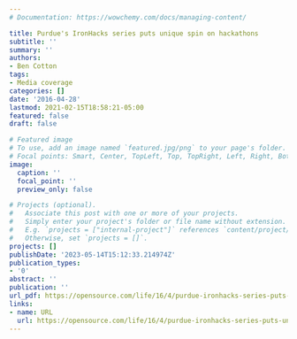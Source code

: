 ```yaml
---
# Documentation: https://wowchemy.com/docs/managing-content/

title: Purdue's IronHacks series puts unique spin on hackathons
subtitle: ''
summary: ''
authors:
- Ben Cotton
tags:
- Media coverage
categories: []
date: '2016-04-28'
lastmod: 2021-02-15T18:58:21-05:00
featured: false
draft: false

# Featured image
# To use, add an image named `featured.jpg/png` to your page's folder.
# Focal points: Smart, Center, TopLeft, Top, TopRight, Left, Right, BottomLeft, Bottom, BottomRight.
image:
  caption: ''
  focal_point: ''
  preview_only: false

# Projects (optional).
#   Associate this post with one or more of your projects.
#   Simply enter your project's folder or file name without extension.
#   E.g. `projects = ["internal-project"]` references `content/project/deep-learning/index.md`.
#   Otherwise, set `projects = []`.
projects: []
publishDate: '2023-05-14T15:12:33.214974Z'
publication_types:
- '0'
abstract: ''
publication: ''
url_pdf: https://opensource.com/life/16/4/purdue-ironhacks-series-puts-unique-spin-hackathons
links:
- name: URL
  url: https://opensource.com/life/16/4/purdue-ironhacks-series-puts-unique-spin-hackathons
---
```

